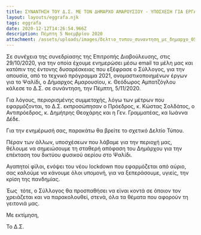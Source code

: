 ```yaml
---
title: ΣΥΝΑΝΤΗΣΗ ΤΟΥ Δ.Σ. ΜΕ ΤΟΝ ΔΗΜΑΡΧΟ ΑΜΑΡΟΥΣΙΟΥ - ΥΠΟΣΧΕΣΗ ΓΙΑ ΕΡΓΑ ΣΤΟ ΨΑΛΙΔΙ
layout: layouts/eggrafa.njk
tags: eggrafa
date: 2020-12-12T14:26:54.966Z
description: Πέμπτη 5 Νοεμβρίου 2020
attachment: /assets/uploads/images/δελτιο_τυπου_συναντηση_με_δημαpχο_051120.pdf
---
```

Σε συνέχεια της συνεδρίασης της Επιτροπής Διαβούλευσης, στις 29/10/2020, για την οποία έχουμε ενημερώσει μέσω email τα μέλη μας και κατόπιν της έντονης δυσαρέσκειας που εξέφρασε ο Σύλλογος, για την απουσία, από το τεχνικό πρόγραμμα 2021, ονομαστικοποιημένων έργων για το Ψαλίδι, ο Δήμαρχος Αμαρουσίου, κ. Θεόδωρος Αμπατζόγλου κάλεσε το Δ.Σ. σε συνάντηση, την Πέμπτη, 5/11/2020. 

Για λόγους, περιορισμένης συμμετοχής, λόγω των μέτρων που εφαρμόζονται, το Δ.Σ. εκπροσώπησαν ο Πρόεδρος, κ. Κώστας Σολδάτος, ο Αντιπρόεδρος, κ. Δημήτρης Θεοχάρης και η Γεν. Γραμματέας, κα Ιωάννα Δέδε.

Για την ενημέρωσή σας, παρακάτω θα βρείτε το σχετικό Δελτίο Τύπου.

Πέραν των άλλων, υποσχέσεων που λάβαμε για την περιοχή μας, θέλουμε να σημειώσουμε τη σταθερή απόφαση του Δημάρχου για την επέκταση του δικτύου φυσικού αερίου στο Ψαλίδι.

Αγαπητοί φίλοι, ενόψει του νέου lockdown που εφαρμόζεται από αύριο, σας καλούμε να κάνουμε όλοι υπομονή, για να ξεπεράσουμε, υγιείς, την κρίση της πανδημίας. 

Έως  τότε, ο Σύλλογος θα προσπαθήσει να είναι κοντά σε όποιον τον χρειάζεται και να παρακολουθεί, στενά, όλα τα θέματα που αφορούν τη γειτονιά μας.

Με εκτίμηση,

Το Δ.Σ.

<!-- excerpt -->

![]()
